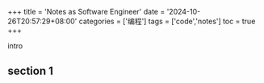 +++
title = 'Notes as Software Engineer'
date = '2024-10-26T20:57:29+08:00'
categories = ['编程']
tags = ['code','notes']
toc = true
+++

intro

<!--more-->

## section 1